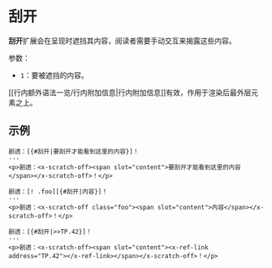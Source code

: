 # 刮开

**刮开**扩展会在呈现时遮挡其内容，阅读者需要手动交互来揭露这些内容。

参数：

- `1`：要被遮挡的内容。

[[行内额外语法一览/行内附加信息|行内附加信息]]有效，作用于渲染后最外层元素之上。

## 示例

```example
剧透：[{#刮开|要刮开才能看到这里的内容}]！
···
<p>剧透：<x-scratch-off><span slot="content">要刮开才能看到这里的内容</span></x-scratch-off>！</p>
```

```example
剧透：[! .foo][{#刮开|内容}]！
···
<p>剧透：<x-scratch-off class="foo"><span slot="content">内容</span></x-scratch-off>！</p>
```

```example
剧透：[{#刮开|>>TP.42}]！
···
<p>剧透：<x-scratch-off><span slot="content"><x-ref-link address="TP.42"></x-ref-link></span></x-scratch-off>！</p>
```
